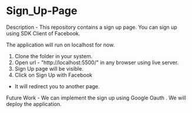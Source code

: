 # Sign_Up-Page


 Description - 
 This repository contains a sign up page. You can sign up using SDK Client of Facebook.

 The application will run on localhost for now.

1. Clone the folder in your system.
2. Open url - "http://localhost:5500/" in any browser using live server.
3. Sign Up page will be visible.
4. Click on Sign Up with Facebook 
 - It will redirect you to another page.
 

 Future Work - 
 We can implement the sign up using Google Oauth .
 We will deploy the application.